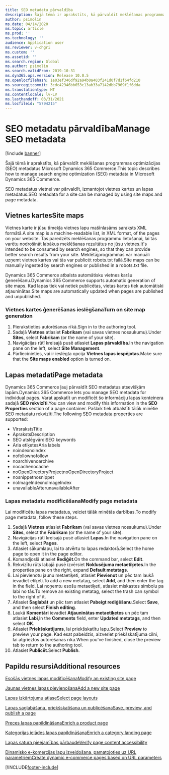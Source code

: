 ```yaml
---
title: SEO metadatu pārvaldība
description: Šajā tēmā ir aprakstīts, kā pārvaldīt meklēšanas programmas optimizācijas (SEO) metadatus Microsoft Dynamics 365 Commerce.
author: psimolin
ms.date: 04/14/2020
ms.topic: article
ms.prod: ''
ms.technology: ''
audience: Application user
ms.reviewer: v-chgri
ms.custom: ''
ms.assetid: ''
ms.search.region: Global
ms.author: psimolin
ms.search.validFrom: 2019-10-31
ms.dyn365.ops.version: Release 10.0.5
ms.openlocfilehash: 1e03ef346df92a94b0a403f241d0f7d1f64fd210
ms.sourcegitcommit: 3cdc42346bb653c13ab33a7142dbb7969f1f6dda
ms.translationtype: HT
ms.contentlocale: lv-LV
ms.lasthandoff: 03/31/2021
ms.locfileid: "5794215"
---
```

# <a name="manage-seo-metadata"></a><span data-ttu-id="0459c-103">SEO metadatu pārvaldība</span><span class="sxs-lookup"><span data-stu-id="0459c-103">Manage SEO metadata</span></span>

[!include [banner](includes/banner.md)]

<span data-ttu-id="0459c-104">Šajā tēmā ir aprakstīts, kā pārvaldīt meklēšanas programmas optimizācijas (SEO) metadatus Microsoft Dynamics 365 Commerce.</span><span class="sxs-lookup"><span data-stu-id="0459c-104">This topic describes how to manage search engine optimization (SEO) metadata in Microsoft Dynamics 365 Commerce.</span></span>

<span data-ttu-id="0459c-105">SEO metadatus vietnei var pārvaldīt, izmantojot vietnes kartes un lapas metadatus.</span><span class="sxs-lookup"><span data-stu-id="0459c-105">SEO metadata for a site can be managed by using site maps and page metadata.</span></span>
    
## <a name="site-maps"></a><span data-ttu-id="0459c-106">Vietnes kartes</span><span class="sxs-lookup"><span data-stu-id="0459c-106">Site maps</span></span>

<span data-ttu-id="0459c-107">Vietnes karte ir jūsu tīmekļa vietnes lapu mašīnlasāms saraksts XML formātā.</span><span class="sxs-lookup"><span data-stu-id="0459c-107">A site map is a machine-readable list, in XML format, of the pages on your website.</span></span> <span data-ttu-id="0459c-108">Tas paredzēts meklēšanas programmu lietošanai, lai tās varētu nodrošināt labākus meklēšanas rezultātus no jūsu vietnes.</span><span class="sxs-lookup"><span data-stu-id="0459c-108">It's intended to be consumed by search engines, so that they can provide better search results from your site.</span></span> <span data-ttu-id="0459c-109">Meklētājprogrammas var manuāli uzņemt vietnes kartes vai tās var publicēt robots.txt failā.</span><span class="sxs-lookup"><span data-stu-id="0459c-109">Site maps can be manually ingested by search engines or published in a robots.txt file.</span></span>

<span data-ttu-id="0459c-110">Dynamics 365 Commerce atbalsta automātisku vietnes karšu ģenerēšanu.</span><span class="sxs-lookup"><span data-stu-id="0459c-110">Dynamics 365 Commerce supports automatic generation of site maps.</span></span> <span data-ttu-id="0459c-111">Kad lapas tiek vai netiek publicētas, vietas kartes tiek automātiski atjauninātas.</span><span class="sxs-lookup"><span data-stu-id="0459c-111">Site maps are automatically updated when pages are published and unpublished.</span></span>

### <a name="turn-on-site-map-generation"></a><span data-ttu-id="0459c-112">Vietnes kartes ģenerēšanas ieslēgšana</span><span class="sxs-lookup"><span data-stu-id="0459c-112">Turn on site map generation</span></span>

1. <span data-ttu-id="0459c-113">Pierakstieties autorēšanas rīkā.</span><span class="sxs-lookup"><span data-stu-id="0459c-113">Sign in to the authoring tool.</span></span>
1. <span data-ttu-id="0459c-114">Sadaļā **Vietnes** atlasiet **Fabrikam** (vai savas vietnes nosaukumu).</span><span class="sxs-lookup"><span data-stu-id="0459c-114">Under **Sites**, select **Fabrikam** (or the name of your site).</span></span>
1. <span data-ttu-id="0459c-115">Navigācijas rūtī kreisajā pusē atlasiet **Lapas pārvaldība**.</span><span class="sxs-lookup"><span data-stu-id="0459c-115">In the navigation pane on the left, select **Site Management**.</span></span>
1. <span data-ttu-id="0459c-116">Pārliecinieties, vai ir ieslēgta opcija **Vietnes lapas iespējotas**.</span><span class="sxs-lookup"><span data-stu-id="0459c-116">Make sure that the **Site maps enabled** option is turned on.</span></span>

## <a name="page-metadata"></a><span data-ttu-id="0459c-117">Lapas metadati</span><span class="sxs-lookup"><span data-stu-id="0459c-117">Page metadata</span></span>

<span data-ttu-id="0459c-118">Dynamics 365 Commerce ļauj pārvaldīt SEO metadatus atsevišķām lapām.</span><span class="sxs-lookup"><span data-stu-id="0459c-118">Dynamics 365 Commerce lets you manage SEO metadata for individual pages.</span></span> <span data-ttu-id="0459c-119">Varat apskatīt un modificēt šo informāciju lapas konteinera sadaļā **SEO rekvizīti**.</span><span class="sxs-lookup"><span data-stu-id="0459c-119">You can view and modify this information in the **SEO Properties** section of a page container.</span></span> <span data-ttu-id="0459c-120">Pašlaik tiek atbalstīti tālāk minētie SEO metadatu rekvizīti.</span><span class="sxs-lookup"><span data-stu-id="0459c-120">The following SEO metadata properties are supported:</span></span>

- <span data-ttu-id="0459c-121">Virsraksts</span><span class="sxs-lookup"><span data-stu-id="0459c-121">Title</span></span>
- <span data-ttu-id="0459c-122">Apraksts</span><span class="sxs-lookup"><span data-stu-id="0459c-122">Description</span></span>
- <span data-ttu-id="0459c-123">SEO atslēgvārdi</span><span class="sxs-lookup"><span data-stu-id="0459c-123">SEO keywords</span></span>
- <span data-ttu-id="0459c-124">Aria etiķetes</span><span class="sxs-lookup"><span data-stu-id="0459c-124">Aria labels</span></span>
- <span data-ttu-id="0459c-125">noindex</span><span class="sxs-lookup"><span data-stu-id="0459c-125">noindex</span></span>
- <span data-ttu-id="0459c-126">nofollow</span><span class="sxs-lookup"><span data-stu-id="0459c-126">nofollow</span></span>
- <span data-ttu-id="0459c-127">noarchive</span><span class="sxs-lookup"><span data-stu-id="0459c-127">noarchive</span></span>
- <span data-ttu-id="0459c-128">nocache</span><span class="sxs-lookup"><span data-stu-id="0459c-128">nocache</span></span>
- <span data-ttu-id="0459c-129">noOpenDirectoryProject</span><span class="sxs-lookup"><span data-stu-id="0459c-129">noOpenDirectoryProject</span></span>
- <span data-ttu-id="0459c-130">nosnippet</span><span class="sxs-lookup"><span data-stu-id="0459c-130">nosnippet</span></span>
- <span data-ttu-id="0459c-131">noImageIndex</span><span class="sxs-lookup"><span data-stu-id="0459c-131">noImageIndex</span></span>
- <span data-ttu-id="0459c-132">unavailableAfter</span><span class="sxs-lookup"><span data-stu-id="0459c-132">unavailableAfter</span></span>

### <a name="modify-page-metadata"></a><span data-ttu-id="0459c-133">Lapas metadatu modificēšana</span><span class="sxs-lookup"><span data-stu-id="0459c-133">Modify page metadata</span></span>

<span data-ttu-id="0459c-134">Lai modificētu lapas metadatus, veiciet tālāk minētās darbības.</span><span class="sxs-lookup"><span data-stu-id="0459c-134">To modify page metadata, follow these steps.</span></span>

1. <span data-ttu-id="0459c-135">Sadaļā **Vietnes** atlasiet **Fabrikam** (vai savas vietnes nosaukumu).</span><span class="sxs-lookup"><span data-stu-id="0459c-135">Under **Sites**, select the **Fabrikam** (or the name of your site).</span></span>
1. <span data-ttu-id="0459c-136">Navigācijas rūtī kreisajā pusē atlasiet **Lapas**.</span><span class="sxs-lookup"><span data-stu-id="0459c-136">In the navigation pane on the left, select **Pages**.</span></span>
1. <span data-ttu-id="0459c-137">Atlasiet sākumlapu, lai to atvērtu to lapas redaktorā.</span><span class="sxs-lookup"><span data-stu-id="0459c-137">Select the home page to open it in the page editor.</span></span>
1. <span data-ttu-id="0459c-138">Komandjoslā atlasiet **Rediģēt**.</span><span class="sxs-lookup"><span data-stu-id="0459c-138">On the command bar, select **Edit**.</span></span>
1. <span data-ttu-id="0459c-139">Rekvizītu rūts labajā pusē izvērsiet **Noklusējuma metaetiķetes**.</span><span class="sxs-lookup"><span data-stu-id="0459c-139">In the properties pane on the right, expand **Default metatags**.</span></span>
1. <span data-ttu-id="0459c-140">Lai pievienotu jaunu metaetiķeti, atlasiet **Pievienot** un pēc tam laukā ievadiet etiķeti.</span><span class="sxs-lookup"><span data-stu-id="0459c-140">To add a new metatag, select **Add**, and then enter the tag in the field.</span></span> <span data-ttu-id="0459c-141">Lai noņemtu esošu metaetiķeti, atlasiet miskastes simbolu pa labi no tās.</span><span class="sxs-lookup"><span data-stu-id="0459c-141">To remove an existing metatag, select the trash can symbol to the right of it.</span></span>
1. <span data-ttu-id="0459c-142">Atlasiet **Saglabāt** un pēc tam atlasiet **Pabeigt rediģēšanu**.</span><span class="sxs-lookup"><span data-stu-id="0459c-142">Select **Save**, and then select **Finish editing**.</span></span>
1. <span data-ttu-id="0459c-143">Laukā **Komentāri** ievadiet **Atjauninātas metaetiķetes** un pēc tam atlasiet **Labi**,</span><span class="sxs-lookup"><span data-stu-id="0459c-143">In the **Comments** field, enter **Updated metatags**, and then select **OK**.</span></span>
1. <span data-ttu-id="0459c-144">Atlasiet **Priekšskatījums**, lai priekšskatītu lapu.</span><span class="sxs-lookup"><span data-stu-id="0459c-144">Select **Preview** to preview your page.</span></span> <span data-ttu-id="0459c-145">Kad esat pabeidzis, aizveriet priekšskatījuma cilni, lai atgrieztos autorēšanas rīkā.</span><span class="sxs-lookup"><span data-stu-id="0459c-145">When you've finished, close the preview tab to return to the authoring tool.</span></span>
1. <span data-ttu-id="0459c-146">Atlasiet **Publicēt**.</span><span class="sxs-lookup"><span data-stu-id="0459c-146">Select **Publish**.</span></span>

## <a name="additional-resources"></a><span data-ttu-id="0459c-147">Papildu resursi</span><span class="sxs-lookup"><span data-stu-id="0459c-147">Additional resources</span></span>

[<span data-ttu-id="0459c-148">Esošās vietnes lapas modificēšana</span><span class="sxs-lookup"><span data-stu-id="0459c-148">Modify an existing site page</span></span>](modify-existing-page.md)

[<span data-ttu-id="0459c-149">Jaunas vietnes lapas pievienošana</span><span class="sxs-lookup"><span data-stu-id="0459c-149">Add a new site page</span></span>](add-new-page.md)

[<span data-ttu-id="0459c-150">Lapas izkārtojumu atlase</span><span class="sxs-lookup"><span data-stu-id="0459c-150">Select page layouts</span></span>](select-page-layouts.md)

[<span data-ttu-id="0459c-151">Lapas saglabāšana, priekšskatīšana un publicēšana</span><span class="sxs-lookup"><span data-stu-id="0459c-151">Save, preview, and publish a page</span></span>](save-preview-publish-page.md)

[<span data-ttu-id="0459c-152">Preces lapas papildināšana</span><span class="sxs-lookup"><span data-stu-id="0459c-152">Enrich a product page</span></span>](enrich-product-page.md)

[<span data-ttu-id="0459c-153">Kategorijas ielādes lapas papildināšana</span><span class="sxs-lookup"><span data-stu-id="0459c-153">Enrich a category landing page</span></span>](enrich-category-page.md)

[<span data-ttu-id="0459c-154">Lapas satura pieejamības pārbaude</span><span class="sxs-lookup"><span data-stu-id="0459c-154">Verify page content accessibility</span></span>](verify-accessibility.md)

[<span data-ttu-id="0459c-155">Dinamisko e-komercijas lapu izveidošana, pamatojoties uz URL parametriem</span><span class="sxs-lookup"><span data-stu-id="0459c-155">Create dynamic e-commerce pages based on URL parameters</span></span>](create-dynamic-pages.md)


[!INCLUDE[footer-include](../includes/footer-banner.md)]

